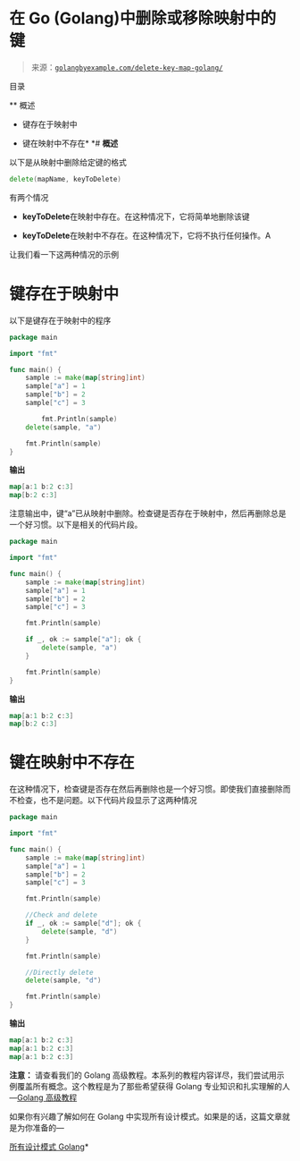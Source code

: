 <!--yml

类别：未分类

日期：2024-10-13 06:52:35

-->

# 在 Go (Golang)中删除或移除映射中的键

> 来源：[`golangbyexample.com/delete-key-map-golang/`](https://golangbyexample.com/delete-key-map-golang/)

目录

**   概述

+   键存在于映射中

+   键在映射中不存在*  *# **概述**

以下是从映射中删除给定键的格式

```go
delete(mapName, keyToDelete)
```

有两个情况

+   **keyToDelete**在映射中存在。在这种情况下，它将简单地删除该键

+   **keyToDelete**在映射中不存在。在这种情况下，它将不执行任何操作。A

让我们看一下这两种情况的示例

# **键存在于映射中**

以下是键存在于映射中的程序

```go
package main

import "fmt"

func main() {
	sample := make(map[string]int)
	sample["a"] = 1
	sample["b"] = 2
	sample["c"] = 3

        fmt.Println(sample)
	delete(sample, "a")

	fmt.Println(sample)
}
```

**输出**

```go
map[a:1 b:2 c:3]
map[b:2 c:3]
```

注意输出中，键“a”已从映射中删除。检查键是否存在于映射中，然后再删除总是一个好习惯。以下是相关的代码片段。

```go
package main

import "fmt"

func main() {
	sample := make(map[string]int)
	sample["a"] = 1
	sample["b"] = 2
	sample["c"] = 3

	fmt.Println(sample)

	if _, ok := sample["a"]; ok {
		delete(sample, "a")
	}

	fmt.Println(sample)
}
```

**输出**

```go
map[a:1 b:2 c:3]
map[b:2 c:3]
```

# **键在映射中不存在**

在这种情况下，检查键是否存在然后再删除也是一个好习惯。即使我们直接删除而不检查，也不是问题。以下代码片段显示了这两种情况

```go
package main

import "fmt"

func main() {
	sample := make(map[string]int)
	sample["a"] = 1
	sample["b"] = 2
	sample["c"] = 3

	fmt.Println(sample)

	//Check and delete
	if _, ok := sample["d"]; ok {
		delete(sample, "d")
	}

	fmt.Println(sample)

	//Directly delete
	delete(sample, "d")

	fmt.Println(sample)
}
```

**输出**

```go
map[a:1 b:2 c:3]
map[a:1 b:2 c:3]
map[a:1 b:2 c:3]
```

**注意：** 请查看我们的 Golang 高级教程。本系列的教程内容详尽，我们尝试用示例覆盖所有概念。这个教程是为了那些希望获得 Golang 专业知识和扎实理解的人—[Golang 高级教程](https://golangbyexample.com/golang-comprehensive-tutorial/)

如果你有兴趣了解如何在 Golang 中实现所有设计模式。如果是的话，这篇文章就是为你准备的—

[所有设计模式 Golang](https://golangbyexample.com/all-design-patterns-golang/)*
